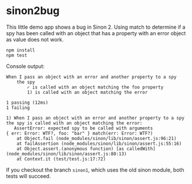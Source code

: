# sinon2bug

This little demo app shows a bug in Sinon 2. Using match to determine if a spy has been called
with an object that has a property with an error object as value does not work. 

    npm install
    npm test

Console output:

```
When I pass an object with an error and another property to a spy
    the spy
        ✓ is called with an object matching the foo property
        1) is called with an object matching the error

1 passing (12ms)
1 failing

1) When I pass an object with an error and another property to a spy the spy is called with an object matching the error:
   AssertError: expected spy to be called with arguments
{ err: Error: WTF?, foo: "bar" } match(err: Error: WTF?)
    at Object.fail (node_modules/sinon/lib/sinon/assert.js:96:21)
    at failAssertion (node_modules/sinon/lib/sinon/assert.js:55:16)
    at Object.assert.(anonymous function) [as calledWith] (node_modules/sinon/lib/sinon/assert.js:80:13)
    at Context.it (test/test.js:17:72)
```

If you checkout the branch `sinon1`, which uses the old sinon module, both tests will succeed.

